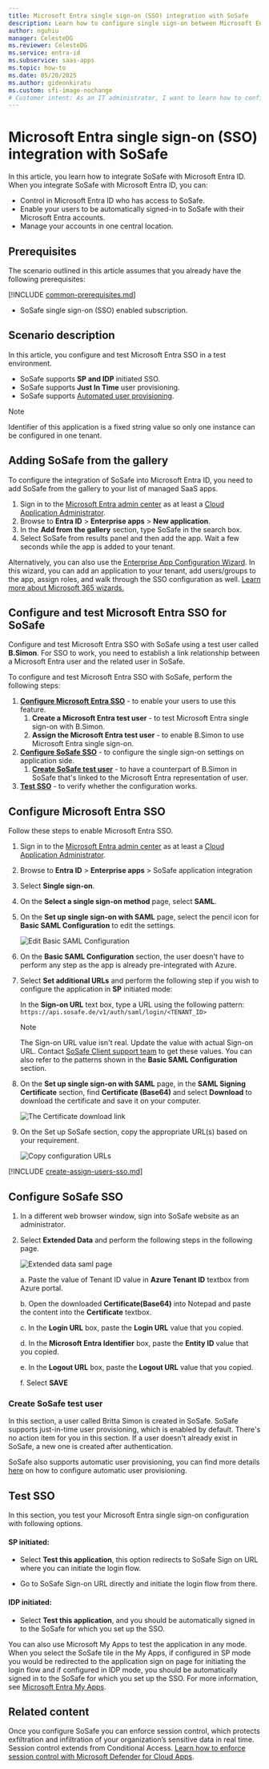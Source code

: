 ```yaml
---
title: Microsoft Entra single sign-on (SSO) integration with SoSafe
description: Learn how to configure single sign-on between Microsoft Entra ID and SoSafe.
author: nguhiu
manager: CelesteDG
ms.reviewer: CelesteDG
ms.service: entra-id
ms.subservice: saas-apps
ms.topic: how-to
ms.date: 05/20/2025
ms.author: gideonkiratu
ms.custom: sfi-image-nochange
# Customer intent: As an IT administrator, I want to learn how to configure single sign-on between Microsoft Entra ID and SoSafe so that I can control who has access to SoSafe, enable automatic sign-in with Microsoft Entra accounts, and manage my accounts in one central location.
---
```


# Microsoft Entra single sign-on (SSO) integration with SoSafe

In this article,  you learn how to integrate SoSafe with Microsoft Entra ID. When you integrate SoSafe with Microsoft Entra ID, you can:

* Control in Microsoft Entra ID who has access to SoSafe.
* Enable your users to be automatically signed-in to SoSafe with their Microsoft Entra accounts.
* Manage your accounts in one central location.

## Prerequisites
The scenario outlined in this article assumes that you already have the following prerequisites:

[!INCLUDE [common-prerequisites.md](~/identity/saas-apps/includes/common-prerequisites.md)]
* SoSafe single sign-on (SSO) enabled subscription.

## Scenario description

In this article,  you configure and test Microsoft Entra SSO in a test environment.

* SoSafe supports **SP and IDP** initiated SSO.
* SoSafe supports **Just In Time** user provisioning.
* SoSafe supports [Automated user provisioning](sosafe-provisioning-tutorial.md).

> [!NOTE]
> Identifier of this application is a fixed string value so only one instance can be configured in one tenant.

## Adding SoSafe from the gallery

To configure the integration of SoSafe into Microsoft Entra ID, you need to add SoSafe from the gallery to your list of managed SaaS apps.

1. Sign in to the [Microsoft Entra admin center](https://entra.microsoft.com) as at least a [Cloud Application Administrator](~/identity/role-based-access-control/permissions-reference.md#cloud-application-administrator).
1. Browse to **Entra ID** > **Enterprise apps** > **New application**.
1. In the **Add from the gallery** section, type SoSafe in the search box.
1. Select SoSafe from results panel and then add the app. Wait a few seconds while the app is added to your tenant.

 Alternatively, you can also use the [Enterprise App Configuration Wizard](https://portal.office.com/AdminPortal/home?Q=Docs#/azureadappintegration). In this wizard, you can add an application to your tenant, add users/groups to the app, assign roles, and walk through the SSO configuration as well. [Learn more about Microsoft 365 wizards.](/microsoft-365/admin/misc/azure-ad-setup-guides)

<a name='configure-and-test-azure-ad-sso-for-sosafe'></a>

## Configure and test Microsoft Entra SSO for SoSafe

Configure and test Microsoft Entra SSO with SoSafe using a test user called **B.Simon**. For SSO to work, you need to establish a link relationship between a Microsoft Entra user and the related user in SoSafe.

To configure and test Microsoft Entra SSO with SoSafe, perform the following steps:

1. **[Configure Microsoft Entra SSO](#configure-azure-ad-sso)** - to enable your users to use this feature.
    1. **Create a Microsoft Entra test user** - to test Microsoft Entra single sign-on with B.Simon.
    1. **Assign the Microsoft Entra test user** - to enable B.Simon to use Microsoft Entra single sign-on.
1. **[Configure SoSafe SSO](#configure-sosafe-sso)** - to configure the single sign-on settings on application side.
    1. **[Create SoSafe test user](#create-sosafe-test-user)** - to have a counterpart of B.Simon in SoSafe that's linked to the Microsoft Entra representation of user.
1. **[Test SSO](#test-sso)** - to verify whether the configuration works.

<a name='configure-azure-ad-sso'></a>

## Configure Microsoft Entra SSO

Follow these steps to enable Microsoft Entra SSO.

1. Sign in to the [Microsoft Entra admin center](https://entra.microsoft.com) as at least a [Cloud Application Administrator](~/identity/role-based-access-control/permissions-reference.md#cloud-application-administrator).
1. Browse to **Entra ID** > **Enterprise apps** > SoSafe application integration 
1. Select **Single sign-on**.
1. On the **Select a single sign-on method** page, select **SAML**.
1. On the **Set up single sign-on with SAML** page, select the pencil icon for **Basic SAML Configuration** to edit the settings.

   ![Edit Basic SAML Configuration](common/edit-urls.png)

1. On the **Basic SAML Configuration** section, the user doesn't have to perform any step as the app is already pre-integrated with Azure.

1. Select **Set additional URLs** and perform the following step if you wish to configure the application in **SP** initiated mode:

    In the **Sign-on URL** text box, type a URL using the following pattern:
    `https://api.sosafe.de/v1/auth/saml/login/<TENANT_ID>`

	> [!NOTE]
	> The Sign-on URL value isn't real. Update the value with actual Sign-on URL. Contact [SoSafe Client support team](mailto:support@sosafe.de) to get these values. You can also refer to the patterns shown in the **Basic SAML Configuration** section.

1. On the **Set up single sign-on with SAML** page, in the **SAML Signing Certificate** section,  find **Certificate (Base64)** and select **Download** to download the certificate and save it on your computer.

	![The Certificate download link](common/certificatebase64.png)

1. On the Set up SoSafe section, copy the appropriate URL(s) based on your requirement.

	![Copy configuration URLs](common/copy-configuration-urls.png)

<a name='create-an-azure-ad-test-user'></a>

[!INCLUDE [create-assign-users-sso.md](~/identity/saas-apps/includes/create-assign-users-sso.md)]

## Configure SoSafe SSO

1. In a different web browser window, sign into SoSafe website as an administrator.

1. Select **Extended Data** and perform the following steps in the following page.

    ![Extended data saml page](./media/servicessosafe-tutorial/saml-settings.png)

    a. Paste the value of Tenant ID value in **Azure Tenant ID** textbox from Azure portal.

    b. Open the downloaded **Certificate(Base64)** into Notepad and paste the content into the **Certificate** textbox.

    c. In the **Login URL** box, paste the **Login URL** value that you copied.

    d. In the **Microsoft Entra Identifier** box, paste the **Entity ID** value that you copied.

    e. In the **Logout URL** box, paste the **Logout URL** value that you copied.

    f. Select **SAVE**

### Create SoSafe test user

In this section, a user called Britta Simon is created in SoSafe. SoSafe supports just-in-time user provisioning, which is enabled by default. There's no action item for you in this section. If a user doesn't already exist in SoSafe, a new one is created after authentication.

SoSafe also supports automatic user provisioning, you can find more details [here](./sosafe-provisioning-tutorial.md) on how to configure automatic user provisioning.

## Test SSO 

In this section, you test your Microsoft Entra single sign-on configuration with following options. 

#### SP initiated:

* Select **Test this application**, this option redirects to SoSafe Sign on URL where you can initiate the login flow.  

* Go to SoSafe Sign-on URL directly and initiate the login flow from there.

#### IDP initiated:

* Select **Test this application**, and you should be automatically signed in to the SoSafe for which you set up the SSO. 

You can also use Microsoft My Apps to test the application in any mode. When you select the SoSafe tile in the My Apps, if configured in SP mode you would be redirected to the application sign on page for initiating the login flow and if configured in IDP mode, you should be automatically signed in to the SoSafe for which you set up the SSO. For more information, see [Microsoft Entra My Apps](/azure/active-directory/manage-apps/end-user-experiences#azure-ad-my-apps).

## Related content

Once you configure SoSafe you can enforce session control, which protects exfiltration and infiltration of your organization’s sensitive data in real time. Session control extends from Conditional Access. [Learn how to enforce session control with Microsoft Defender for Cloud Apps](/cloud-app-security/proxy-deployment-any-app).

